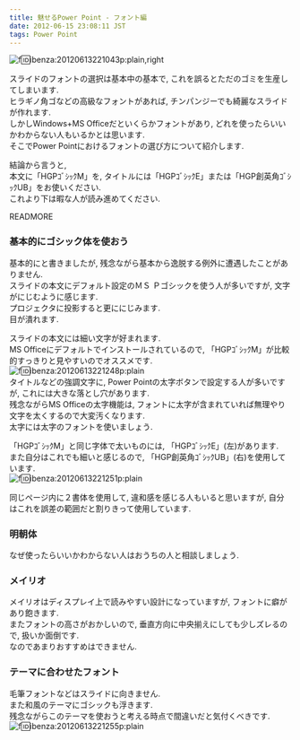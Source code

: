 ```yaml
---
title: 魅せるPower Point - フォント編
date: 2012-06-15 23:08:11 JST
tags: Power Point
---
```


![f:id:ibenza:20120613221043p:plain,right](//cdn-ak.f.st-hatena.com/images/fotolife/i/ibenza/20120613/20120613221043.png)

スライドのフォントの選択は基本中の基本で, これを誤るとただのゴミを生産してしまいます.<br />ヒラギノ角ゴなどの高級なフォントがあれば, チンパンジーでも綺麗なスライドが作れます.<br />
しかしWindows+MS Officeだといくらかフォントがあり, どれを使ったらいいかわからない人もいるかとは思います.<br />
そこでPower Pointにおけるフォントの選び方について紹介します.

結論から言うと, <br />
本文に「HGPｺﾞｼｯｸM」を, タイトルには「HGPｺﾞｼｯｸE」または「HGP創英角ｺﾞｼｯｸUB」をお使いください.<br />
これより下は暇な人が読み進めてください.

READMORE
### 基本的にゴシック体を使おう

基本的にと書きましたが, 残念ながら基本から逸脱する例外に遭遇したことがありません.<br />
スライドの本文にデフォルト設定のＭＳ Ｐゴシックを使う人が多いですが, 文字がにじむように感じます.<br />
プロジェクタに投影すると更ににじみます.<br />
目が潰れます.

スライドの本文には細い文字が好まれます.<br />MS Officeにデフォルトでインストールされているので, 「HGPｺﾞｼｯｸM」が比較的すっきりと見やすいのでオススメです.<br />![f:id:ibenza:20120613221248p:plain](//cdn-ak.f.st-hatena.com/images/fotolife/i/ibenza/20120613/20120613221248.png)<br />
タイトルなどの強調文字に, Power Pointの太字ボタンで設定する人が多いですが, これには大きな落とし穴があります.<br />
残念ながらMS Officeの太字機能は, フォントに太字が含まれていれば無理やり文字を太くするので大変汚くなります.<br />
太字には太字のフォントを使いましょう.

「HGPｺﾞｼｯｸM」と同じ字体で太いものには, 「HGPｺﾞｼｯｸE」(左)があります.<br />
また自分はこれでも細いと感じるので, 「HGP創英角ｺﾞｼｯｸUB」(右)を使用しています.<br />![f:id:ibenza:20120613221251p:plain](//cdn-ak.f.st-hatena.com/images/fotolife/i/ibenza/20120613/20120613221251.png)

同じページ内に２書体を使用して, 違和感を感じる人もいると思いますが, 自分はこれを誤差の範囲だと割りきって使用しています.

### 明朝体

なぜ使ったらいいかわからない人はおうちの人と相談しましょう.

### メイリオ

メイリオはディスプレイ上で読みやすい設計になっていますが, フォントに癖があり飽きます.<br />
またフォントの高さがおかしいので, 垂直方向に中央揃えにしても少しズレるので, 扱いか面倒です.<br />
なのであまりおすすめはできません.

### テーマに合わせたフォント

毛筆フォントなどはスライドに向きません.<br />
また和風のテーマにゴシックも浮きます.<br />
残念ながらこのテーマを使おうと考える時点で間違いだと気付くべきです.<br />![f:id:ibenza:20120613221255p:plain](//cdn-ak.f.st-hatena.com/images/fotolife/i/ibenza/20120613/20120613221255.png)

